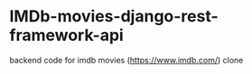# IMDb-movies-django-rest-framework-api


backend code for imdb movies (https://www.imdb.com/) clone  
